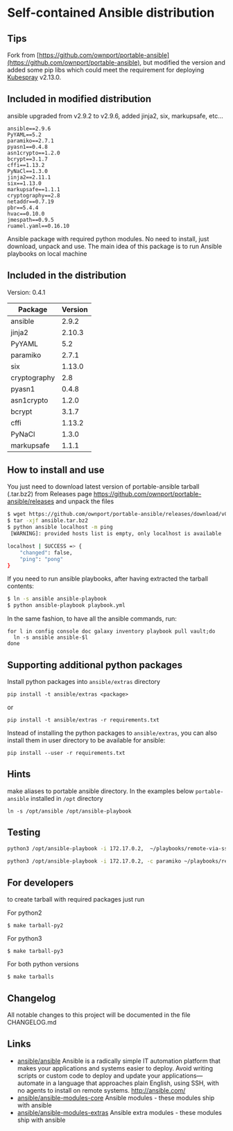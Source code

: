 # Self-contained Ansible distribution
## Tips
Fork from [https://github.com/ownport/portable-ansible](https://github.com/ownport/portable-ansible), but modified the version and added some pip libs which could meet the requirement for deploying [Kubespray](https://github.com/kubernetes-sigs/kubespray) v2.13.0.   

## Included in modified distribution
ansible upgraded from v2.9.2 to v2.9.6, added jinja2, six, markupsafe, etc...

```
ansible==2.9.6
PyYAML==5.2
paramiko==2.7.1
pyasn1==0.4.8
asn1crypto==1.2.0
bcrypt==3.1.7
cffi==1.13.2
PyNaCl==1.3.0
jinja2==2.11.1
six==1.13.0
markupsafe==1.1.1
cryptography==2.8
netaddr==0.7.19
pbr==5.4.4
hvac==0.10.0
jmespath==0.9.5
ruamel.yaml==0.16.10
```


Ansible package with required python modules. No need to install, just download, unpack and use. The main idea of this package is to run Ansible playbooks on local machine



## Included in the distribution

Version: 0.4.1

| Package  | Version |
| -------- | ------- |
| ansible  | 2.9.2   |
| jinja2   | 2.10.3  |
| PyYAML   | 5.2     |
| paramiko | 2.7.1   |
| six      | 1.13.0  |
| cryptography | 2.8 |
| pyasn1   | 0.4.8   |
| asn1crypto | 1.2.0 |
| bcrypt   | 3.1.7   |
| cffi     | 1.13.2  |
| PyNaCl   | 1.3.0   |
| markupsafe | 1.1.1 |

## How to install and use

You just need to download latest version of portable-ansible tarball (.tar.bz2) from
Releases page https://github.com/ownport/portable-ansible/releases and unpack the files

```sh
$ wget https://github.com/ownport/portable-ansible/releases/download/v0.3.0/portable-ansible-v0.3.0-py2.tar.bz2 -O ansible.tar.bz2
$ tar -xjf ansible.tar.bz2
$ python ansible localhost -m ping
 [WARNING]: provided hosts list is empty, only localhost is available

localhost | SUCCESS => {
    "changed": false,
    "ping": "pong"
}
```
If you need to run ansible playbooks, after having extracted the tarball contents:

```sh
$ ln -s ansible ansible-playbook
$ python ansible-playbook playbook.yml
```

In the same fashion, to have all the ansible commands, run:
```
for l in config console doc galaxy inventory playbook pull vault;do
  ln -s ansible ansible-$l
done
```

## Supporting additional python packages

Install python packages into `ansible/extras` directory
```
pip install -t ansible/extras <package>
```
or 
```
pip install -t ansible/extras -r requirements.txt
```

Instead of installing the python packages to `ansible/extras`, you can also install them in user directory to be available for ansible:
```
pip install --user -r requirements.txt
```

## Hints

make aliases to portable ansible directory. In the examples below `portable-ansible` installed in `/opt` directory
```
ln -s /opt/ansible /opt/ansible-playbook
```

## Testing

```sh
python3 /opt/ansible-playbook -i 172.17.0.2,  ~/playbooks/remote-via-ssh-key.yaml
```

```sh
python3 /opt/ansible-playbook -i 172.17.0.2, -c paramiko ~/playbooks/remote-via-username-and-password.yaml  --ask-pass
```

## For developers

to create tarball with required packages just run

For python2
```
$ make tarball-py2
```
For python3
```
$ make tarball-py3
```
For both python versions
```
$ make tarballs
```

## Changelog

All notable changes to this project will be documented in the file CHANGELOG.md


## Links

- [ansible/ansible](https://github.com/ansible/ansible) Ansible is a radically simple IT automation platform that makes your applications and systems easier to deploy. Avoid writing scripts or custom code to deploy and update your applications— automate in a language that approaches plain English, using SSH, with no agents to install on remote systems. http://ansible.com/
- [ansible/ansible-modules-core](https://github.com/ansible/ansible-modules-core) Ansible modules - these modules ship with ansible
- [ansible/ansible-modules-extras](https://github.com/ansible/ansible-modules-extras) Ansible extra modules - these modules ship with ansible
